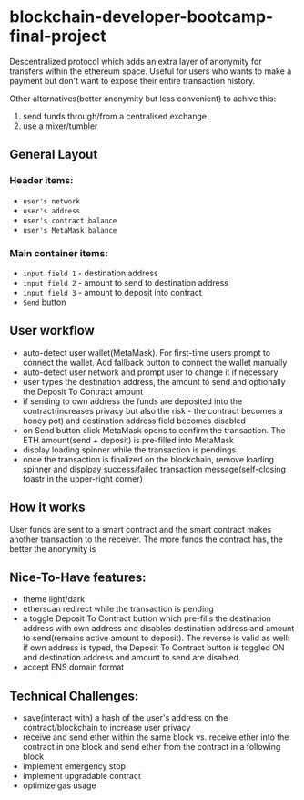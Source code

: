# blockchain-developer-bootcamp-final-project

Descentralized protocol which adds an extra layer of anonymity for transfers within the ethereum space. Useful for users who wants to make a payment but don't want to expose their entire transaction history.

Other alternatives(better anonymity but less convenient) to achive this:

1. send funds through/from a centralised exchange
2. use a mixer/tumbler

## General Layout

### Header items:

- `user's network`
- `user's address`
- `user's contract balance`
- `user's MetaMask balance`

### Main container items:

- `input field 1` - destination address
- `input field 2` - amount to send to destination address
- `input field 3` - amount to deposit into contract
- `Send` button

## User workflow

- auto-detect user wallet(MetaMask). For first-time users prompt to connect the wallet. Add fallback button to connect the wallet manually
- auto-detect user network and prompt user to change it if necessary
- user types the destination address, the amount to send and optionally the Deposit To Contract amount
- if sending to own address the funds are deposited into the contract(increases privacy but also the risk - the contract becomes a honey pot) and destination address field becomes disabled
- on Send button click MetaMask opens to confirm the transaction. The ETH amount(send + deposit) is pre-filled into MetaMask
- display loading spinner while the transaction is pendings
- once the transaction is finalized on the blockchain, remove loading spinner and displpay success/failed transaction message(self-closing toastr in the upper-right corner)

## How it works

User funds are sent to a smart contract and the smart contract makes another transaction to the receiver. The more funds the contract has, the better the anonymity is

## Nice-To-Have features:

- theme light/dark
- etherscan redirect while the transaction is pending
- a toggle Deposit To Contract button which pre-fills the destination address with own address and disables destination address and amount to send(remains active amount to deposit). The reverse is valid as well: if own address is typed, the Deposit To Contract button is toggled ON and destination address and amount to send are disabled.
- accept ENS domain format

## Technical Challenges:

- save(interact with) a hash of the user's address on the contract/blockchain to increase user privacy
- receive and send ether within the same block vs. receive ether into the contract in one block and send ether from the contract in a following block
- implement emergency stop
- implement upgradable contract
- optimize gas usage
